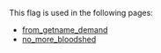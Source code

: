 This flag is used in the following pages:
 - [from_getname_demand](../events/from_getname_demand.md)
 - [no_more_bloodshed](../events/no_more_bloodshed.md)
